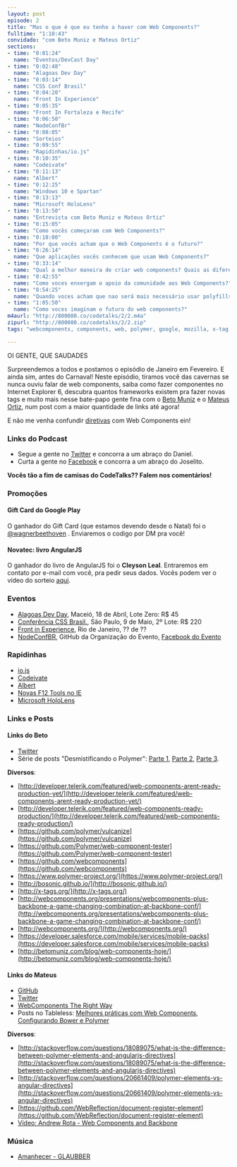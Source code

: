 ```yaml
---
layout: post
episode: 2
title: "Mas o que é que eu tenho a haver com Web Components?"
fulltime: "1:10:43"
convidado: "com Beto Muniz e Mateus Ortiz"
sections:
- time: "0:01:24"
  name: "Eventos/DevCast Day"
- time: "0:02:48"
  name: "Alagoas Dev Day"
- time: "0:03:14"
  name: "CSS Conf Brasil"
- time: "0:04:20"
  name: "Front In Experience"
- time: "0:05:35"
  name: "Front In Fortaleza e Recife"
- time: "0:06:50"
  name: "NodeConfBr"
- time: "0:08:05"
  name: "Sorteios"
- time: "0:09:55"
  name: "Rapidinhas/io.js"
- time: "0:10:35"
  name: "Codeivate"
- time: "0:11:13"
  name: "Albert"
- time: "0:12:25"
  name: "Windows 10 e Spartan"
- time: "0:13:13"
  name: "Microsoft HoloLens"
- time: "0:13:50"
  name: "Entrevista com Beto Muniz e Mateus Ortiz"
- time: "0:15:05"
  name: "Como vocês começaram com Web Components?"
- time: "0:18:00"
  name: "Por que vocês acham que o Web Components é o futuro?"
- time: "0:26:14"
  name: "Que aplicações vocês conhecem que usam Web Components?"
- time: "0:33:14"
  name: "Qual a melhor maneira de criar web components? Quais as diferenças entre o polymer e o x-tag?"
- time: "0:42:55"
  name: "Como voces enxergam o apoio da comunidade aos Web Components?"
- time: "0:54:25"
  name: "Quando voces acham que nao será mais necessário usar polyfills como o polymer para usar web components?"
- time: "1:05:50"
  name: "Como voces imaginam o futuro do web components?"
m4aurl: "http://800080.co/codetalks/2/2.m4a"
zipurl: "http://800080.co/codetalks/2/2.zip"
tags: "webcomponents, components, web, polymer, google, mozilla, x-tag, webkit"

---
```


OI GENTE, QUE SAUDADES

Surpreendemos a todos e postamos o episódio de Janeiro em Fevereiro. E ainda sim, antes do Carnaval! Neste episódio, tiramos você das cavernas se nunca ouviu falar de web components, saiba como fazer componentes no Internet Explorer 6, descubra quantos frameworks existem pra fazer novas tags e muito mais nesse bate-papo gente fina com o [Beto Muniz]() e o [Mateus Ortiz](http://mateusortiz.com/), num post com a maior quantidade de links até agora!

E não me venha confundir [diretivas](http://codetalks.net/0/) com Web Components ein!

### Links do Podcast
- Segue a gente no [Twitter](http://twitter.com/codetalks_pod) e concorra a um abraço do Daniel.
- Curta a gente no [Facebook](https://www.facebook.com/codetalks) e concorra a um abraço do Joselito.

**Vocês tão a fim de camisas do CodeTalks?? Falem nos comentários!**

### Promoções

#### Gift Card do Google Play
O ganhador do Gift Card (que estamos devendo desde o Natal) foi o [@wagnerbeethoven](http://twitter.com/wagnerbeethoven)    . Enviaremos o codigo por DM pra você!

#### Novatec: livro AngularJS
O ganhador do livro de AngularJS foi o **Cleyson Leal**. Entraremos em contato por e-mail com você, pra pedir seus dados. Vocês podem ver o vídeo do sorteio [aqui](https://www.youtube.com/watch?v=meJVy9e8oZ0).

### Eventos
- [Alagoas Dev Day](http://alagoasdevday.com.br/), Maceió, 18 de Abril, Lote Zero: R$ 45
- [Conferência CSS Brasil.](http://www.conferenciacssbrasil.com.br/), São Paulo, 9 de Maio, 2º Lote: R$ 220
- [Front in Experience](https://www.facebook.com/frontendexperience), Rio de Janeiro, ?? de ??
- [NodeConfBR](https://github.com/nodebr/nodeconfbr), GitHub da Organização do Evento, [Facebook do Evento](https://www.facebook.com/pages/NodeConf-BR/408441035972200)

### Rapidinhas
- [io.js](https://iojs.org/)
- [Codeivate](http://www.codeivate.com/)
- [Albert](https://github.com/ManuelSchneid3r/albert)
- [Novas F12 Tools no IE](http://blogs.msdn.com/b/ie/archive/2015/01/27/updates-for-the-f12-developer-tools-in-the-windows-10-january-technical-preview.aspx)
- [Microsoft HoloLens](http://www.microsoft.com/microsoft-hololens/en-us)

### Links e Posts

#### Links do Beto  

- [Twitter](https://twitter.com/obetomuniz)
- Série de posts "Desmistificando o Polymer": [Parte 1](http://betomuniz.com/blog/desmistificando-o-polymer-parte-1/), [Parte 2](http://betomuniz.com/blog/desmistificando-o-polymer-parte-2/), [Parte 3](http://betomuniz.com/blog/desmistificando-o-polymer-parte-3/).

**Diversos**:

- [http://developer.telerik.com/featured/web-components-arent-ready-production-yet/](http://developer.telerik.com/featured/web-components-arent-ready-production-yet/)
- [http://developer.telerik.com/featured/web-components-ready-production/](http://developer.telerik.com/featured/web-components-ready-production/)
- [https://github.com/polymer/vulcanize](https://github.com/polymer/vulcanize)
- [https://github.com/Polymer/web-component-tester](https://github.com/Polymer/web-component-tester)
- [https://github.com/webcomponents](https://github.com/webcomponents)
- [https://www.polymer-project.org/](https://www.polymer-project.org/)
- [http://bosonic.github.io/](http://bosonic.github.io/)
- [http://x-tags.org/](http://x-tags.org/)
- [http://webcomponents.org/presentations/webcomponents-plus-backbone-a-game-changing-combination-at-backbone-conf/](http://webcomponents.org/presentations/webcomponents-plus-backbone-a-game-changing-combination-at-backbone-conf/)  
- [http://webcomponents.org/](http://webcomponents.org/)  
- [https://developer.salesforce.com/mobile/services/mobile-packs](https://developer.salesforce.com/mobile/services/mobile-packs)
- [http://betomuniz.com/blog/web-components-hoje/](http://betomuniz.com/blog/web-components-hoje/)

#### Links do Mateus
- [GitHub](http://github.com/mateusortiz)
- [Twitter](http://twitter.com/mteusortiz)
- [WebComponents The Right Way](https://github.com/mateusortiz/webcomponents-the-right-way)
- Posts no Tableless: [Melhores práticas com Web Components](http://tableless.com.br/melhores-praticas-web-components/), [Configurando Bower e Polymer](http://tableless.com.br/configurando-bower-e-polymer-2/)

**Diversos**:

- [http://stackoverflow.com/questions/18089075/what-is-the-difference-between-polymer-elements-and-angularjs-directives](http://stackoverflow.com/questions/18089075/what-is-the-difference-between-polymer-elements-and-angularjs-directives)
- [http://stackoverflow.com/questions/20661409/polymer-elements-vs-angular-directives](http://stackoverflow.com/questions/20661409/polymer-elements-vs-angular-directives)
- [https://github.com/WebReflection/document-register-element](https://github.com/WebReflection/document-register-element)
- [Vídeo: Andrew Rota - Web Components and Backbone](https://www.youtube.com/watch?v=dztuKgjk0Bg)

### Música

- [Amanhecer - GLAUBBER](https://play.spotify.com/user/glaubersampaio?play=true&utm_source=open.spotify.com&utm_medium=open)
